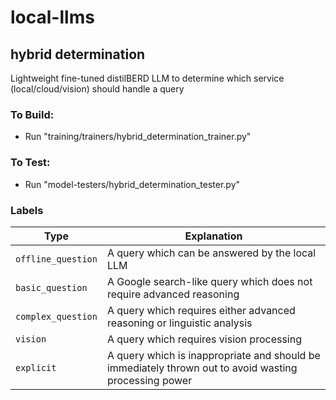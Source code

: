 # local-llms

## hybrid determination
Lightweight fine-tuned distilBERD LLM to determine which service (local/cloud/vision) should handle a query
### To Build:
- Run "training/trainers/hybrid_determination_trainer.py"
### To Test:
- Run "model-testers/hybrid_determination_tester.py"
### Labels
| Type               | Explanation                                                                                           |
|--------------------|-------------------------------------------------------------------------------------------------------|
| `offline_question` | A query which can be answered by the local LLM                                                        |
| `basic_question`   | A Google search-like query which does not require advanced reasoning                                  |
| `complex_question` | A query which requires either advanced reasoning or linguistic analysis                               |
| `vision`           | A query which requires vision processing                                                              |
| `explicit`         | A query which is inappropriate and should be immediately thrown out to avoid wasting processing power |

